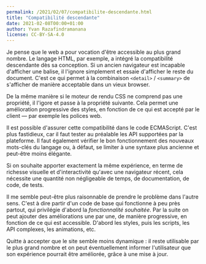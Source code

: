 ```yaml
---
permalink: /2021/02/07/compatibilite-descendante.html
title: "Compatibilité descendante"
date: 2021-02-08T00:00+01:00
author: Yvan Razafindramanana
license: CC-BY-SA-4.0
---
```



Je pense que le web a pour vocation d'être accessible au plus grand nombre. Le langage HTML, par exemple, a intégré la compatibilité descendante dès sa conception. Si un ancien navigateur est incapable d'afficher une balise, il l'ignore simplement et essaie d'afficher le reste du document. C'est ce qui permet à la combinaison `<detail>` / `<summary>` de s'afficher de manière acceptable dans un vieux browser.

<!--more-->

De la même manière si le moteur de rendu CSS ne comprend pas une propriété, il l'igore et passe à la propriété suivante. Cela permet une amélioration progressive des styles, en fonction de ce qui est accepté par le client&nbsp;&mdash; par exemple les polices web.

Il est possible d'assurer cette compatibilité dans le code ECMAScript. C'est plus fastidieux, car il faut tester au préalable les API supportées par la plateforme. Il faut également vérifier le bon fonctionnement des nouveaux mots-clés du langage ou, à défaut, se limiter à une syntaxe plus ancienne et peut-être moins élégante.

Si on souhaite apporter exactement la même expérience, en terme de richesse visuelle et d'interactivité qu'avec une navigateur récent, cela nécessite une quantité non négligeable de temps, de documentation, de code, de tests.

Il me semble peut-être plus raisonnable de prendre le problème dans l'autre sens. C'est à dire partir d'un code de base qui fonctionne à peu près partout, qui privilégie d'abord la _fonctionnalité souhaitée_. Par la suite on peut ajouter des améliorations une par une, de manière progressive, en fonction de ce qui est accessible. D'abord les styles, puis les scripts, les API complexes, les animations, etc.

Quitte à accepter que le site semble moins dynamique&nbsp;: il reste utilisable par le plus grand nombre et on peut éventuellement informer l'utilisateur que son expérience pourrait être améliorée, grâce à une mise à jour.
